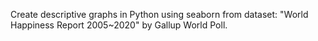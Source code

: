 Create descriptive graphs in Python using seaborn from dataset: "World Happiness Report 2005~2020" by Gallup World Poll.
